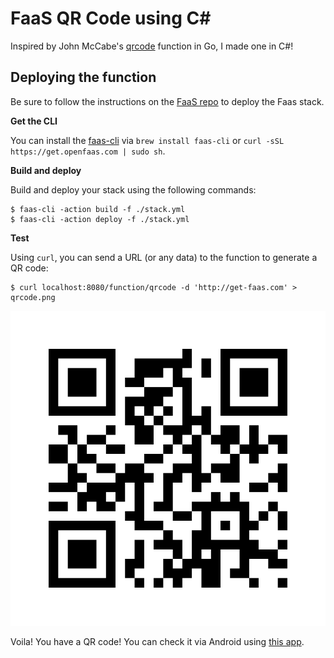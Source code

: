 # FaaS QR Code using C#

Inspired by John McCabe's [qrcode](https://github.com/faas-and-furious/qrcode) function in Go, I made one in C#!

## Deploying the function

Be sure to follow the instructions on the [FaaS repo](https://github.com/alexellis/faas) to deploy the Faas stack.

**Get the CLI**

You can install the [faas-cli](https://github.com/alexellis/faas-cli/) via `brew install faas-cli` or `curl -sSL https://get.openfaas.com | sudo sh`.

**Build and deploy**

Build and deploy your stack using the following commands:

```
$ faas-cli -action build -f ./stack.yml
$ faas-cli -action deploy -f ./stack.yml
```

**Test**

Using `curl`, you can send a URL (or any data) to the function to generate a QR code:

```
$ curl localhost:8080/function/qrcode -d 'http://get-faas.com' > qrcode.png
```

![](images/qrcode.png)

Voila! You have a QR code! You can check it via Android using [this app](https://play.google.com/store/apps/details?id=com.google.zxing.client.android).
